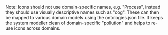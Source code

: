 Note:
Icons should not use domain-specific names, e.g. "Process", instead they should use visually descriptive names such as "cog".
These can then be mapped to various domain models using the ontologies.json file.
It keeps the system modeller clean of domain-specific "pollution" and helps to re-use icons across domains.
